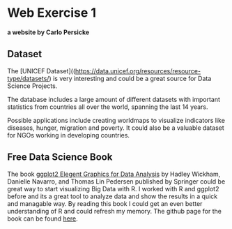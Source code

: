 # Web Exercise 1

**a website by Carlo Persicke**

## Dataset

The [UNICEF Dataset]((https://data.unicef.org/resources/resource-type/datasets/) is very interesting and could be a great source for Data Science Projects.

The database includes a large amount of different datasets with important statistics from countries all over the world, spanning the last 14 years. 

Possible applications include creating worldmaps to visualize indicators like diseases, hunger, migration and poverty. It could also be a valuable dataset for NGOs working in developing countries.

## Free Data Science Book

The book [ggplot2 Elegent Graphics for Data Analysis](https://ggplot2-book.org/) by Hadley Wickham, Danielle Navarro, and Thomas Lin Pedersen published by Springer could be great way to start visualizing Big Data with R. I worked with R and ggplot2 before and its a great tool to analyze data and show the results in a quick and managable way. By reading this book I could get an even better understanding of R and could refresh my memory. The github page for the book can be found [here](https://github.com/hadley/ggplot2-book).
